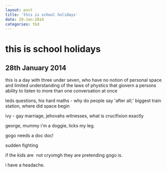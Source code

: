 ```yaml
---
layout: post
title: 'this is school holidays'
date: 28-Jan-2014
categories: tbd
---
```


# this is school holidays

## 28th January 2014

this is a day with three under seven,   who have no notion of personal space and limited understanding of the laws of phystics that giovern a persons ability to listen to more than one conversation at once

teds questions,   his hard maths - why do people say 'after all;' biggest train station, where did space begin

ivy - gay marriage, jehovahs witnesses, what is crucifixion exactly

george, mummy i'm a doggie, licks my leg.

gogo needs a doc doc!

sudden fighting

if the kids are  not cryomgh they are pretending gogo is.

 

i have a headache.

 

 

 

 
